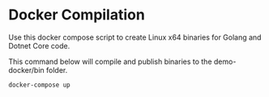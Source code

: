 # Docker Compilation

Use this docker compose script to create Linux x64 binaries for Golang and Dotnet Core code.

This command below will compile and publish binaries to the demo-docker/bin folder.

    docker-compose up

